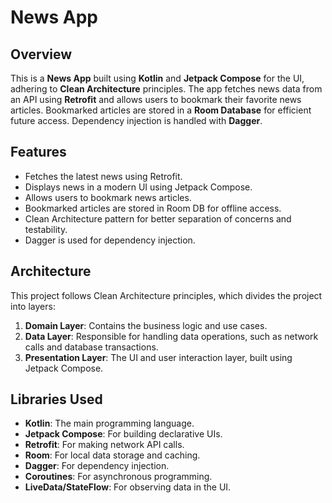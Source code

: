 # News App

## Overview

This is a **News App** built using **Kotlin** and **Jetpack Compose** for the UI, adhering to **Clean Architecture** principles. The app fetches news data from an API using **Retrofit** and allows users to bookmark their favorite news articles. Bookmarked articles are stored in a **Room Database** for efficient future access. Dependency injection is handled with **Dagger**.

## Features

- Fetches the latest news using Retrofit.
- Displays news in a modern UI using Jetpack Compose.
- Allows users to bookmark news articles.
- Bookmarked articles are stored in Room DB for offline access.
- Clean Architecture pattern for better separation of concerns and testability.
- Dagger is used for dependency injection.

## Architecture

This project follows Clean Architecture principles, which divides the project into layers:

1. **Domain Layer**: Contains the business logic and use cases.
2. **Data Layer**: Responsible for handling data operations, such as network calls and database transactions.
3. **Presentation Layer**: The UI and user interaction layer, built using Jetpack Compose.

## Libraries Used

- **Kotlin**: The main programming language.
- **Jetpack Compose**: For building declarative UIs.
- **Retrofit**: For making network API calls.
- **Room**: For local data storage and caching.
- **Dagger**: For dependency injection.
- **Coroutines**: For asynchronous programming.
- **LiveData/StateFlow**: For observing data in the UI.


